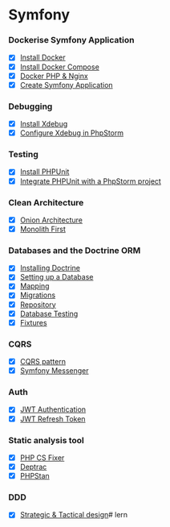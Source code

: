 # Symfony

### Dockerise Symfony Application

- [X] [Install Docker](https://docs.docker.com/engine/install/)
- [X] [Install Docker Compose](https://docs.docker.com/compose/install/)
- [X] [Docker PHP & Nginx]()
- [X] [Create Symfony Application](https://symfony.com/doc/current/setup.html)

### Debugging

- [X] [Install Xdebug](https://xdebug.org/docs/install#pecl)
- [X] [Configure Xdebug in PhpStorm](https://www.jetbrains.com/help/phpstorm/configuring-xdebug.html)

### Testing

- [X] [Install PHPUnit](https://symfony.com/doc/current/testing.html#the-phpunit-testing-framework)
- [X] [Integrate PHPUnit with a PhpStorm project](https://symfony.com/doc/current/testing.html#the-phpunit-testing-framework)

### Clean Architecture

- [X] [Onion Architecture](https://blog.cleancoder.com/uncle-bob/2012/08/13/the-clean-architecture.html)
- [X] [Monolith First](https://martinfowler.com/bliki/MonolithFirst.html)

### Databases and the Doctrine ORM

- [X] [Installing Doctrine](https://symfony.com/doc/current/doctrine.html)
- [X] [Setting up a Database](https://symfony.com/doc/current/the-fast-track/en/7-database.html)
- [X] [Mapping](https://www.doctrine-project.org/projects/doctrine-orm/en/current/reference/xml-mapping.html)
- [X] [Migrations](https://symfony.com/doc/current/doctrine.html#migrations-creating-the-database-tables-schema)
- [X] [Repository](https://symfony.com/doc/current/doctrine.html#querying-for-objects-the-repository)
- [X] [Database Testing](https://symfony.com/doc/current/testing/database.html)
- [X] [Fixtures](https://symfony.com/bundles/DoctrineFixturesBundle/current/index.html)

### CQRS

- [X] [CQRS pattern](https://docs.microsoft.com/en-us/azure/architecture/patterns/cqrs)
- [X] [Symfony Messenger](https://symfony.com/doc/current/messenger.html)

### Auth
- [X] [JWT Authentication](https://github.com/lexik/LexikJWTAuthenticationBundle)
- [X] [JWT Refresh Token](https://github.com/markitosgv/JWTRefreshTokenBundle)

### Static analysis tool
- [X] [PHP CS Fixer](https://github.com/FriendsOfPHP/PHP-CS-Fixer)
- [X] [Deptrac](https://qossmic.github.io/deptrac/)
- [X] [PHPStan](https://github.com/phpstan/phpstan)

### DDD
- [X] [Strategic & Tactical design]()#   l e r n  
 